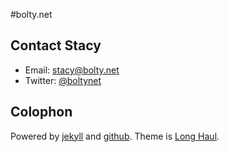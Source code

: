 #bolty.net

## Contact Stacy

* Email: stacy@bolty.net
* Twitter: [@boltynet](http://twitter.com/boltynet)

## Colophon

Powered by [jekyll](http://jekyllrb.com) and [github](http://github.com). Theme is [Long Haul](https://github.com/brianmaierjr/long-haul).
